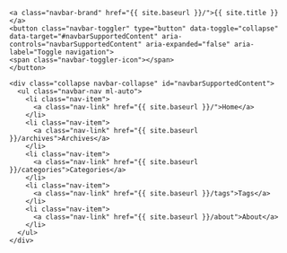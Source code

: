 <nav class="navbar navbar-expand-lg navbar-dark bg-transparent pl-0 pr-0">

    <a class="navbar-brand" href="{{ site.baseurl }}/">{{ site.title }}</a>
    <button class="navbar-toggler" type="button" data-toggle="collapse" data-target="#navbarSupportedContent" aria-controls="navbarSupportedContent" aria-expanded="false" aria-label="Toggle navigation">
    <span class="navbar-toggler-icon"></span>
    </button>

    <div class="collapse navbar-collapse" id="navbarSupportedContent">
      <ul class="navbar-nav ml-auto">
        <li class="nav-item">
          <a class="nav-link" href="{{ site.baseurl }}/">Home</a>
        </li>
        <li class="nav-item">
          <a class="nav-link" href="{{ site.baseurl }}/archives">Archives</a>
        </li>
        <li class="nav-item">
          <a class="nav-link" href="{{ site.baseurl }}/categories">Categories</a>
        </li>
        <li class="nav-item">
          <a class="nav-link" href="{{ site.baseurl }}/tags">Tags</a>
        </li>              
        <li class="nav-item">
          <a class="nav-link" href="{{ site.baseurl }}/about">About</a>
        </li>
      </ul>
    </div>

</nav>
